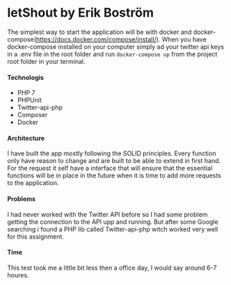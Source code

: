 # letShout by Erik Boström

The simplest way to start the application will be with docker and docker-compose(https://docs.docker.com/compose/install/). 
When you have docker-compose installed on your computer simply ad your twitter api keys in a .env file in the root folder and run ```docker-compose up``` from the project root folder in your terminal.

#### Technologis
  - PHP 7
  - PHPUnit
  - Twitter-api-php
  - Composer
  - Docker

#### Architecture
I have built the app mostly following the SOLID principles. Every function only have reason to change and are built to be able to extend in first hand. For the request it self  have a interface that will ensure that the essential functions will be in place in the future when it is time to add more requests to the application.

#### Problems
I had never worked with the Twitter API before so I had some problem getting the connection to the API upp and running. But after some Google searching i found a PHP lib called Twitter-api-php witch worked very well for this assignment.

#### Time
This test took me a little bit less then a office day, I would say around 6-7 houres. 